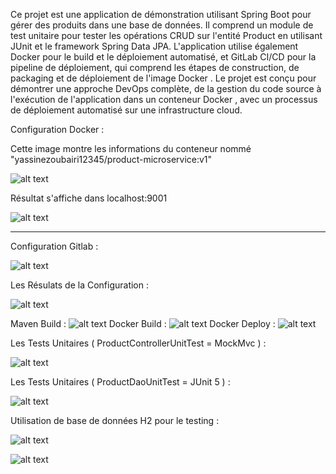 Ce projet est une application de démonstration utilisant Spring Boot pour gérer des produits dans une base de données. Il comprend un module de test unitaire
pour tester les opérations CRUD sur l'entité Product en utilisant JUnit et le framework Spring Data JPA.
L'application utilise également Docker pour le build et le déploiement automatisé,
et GitLab CI/CD pour la pipeline de déploiement, qui comprend les étapes de construction, de packaging et de déploiement de l'image Docker
. Le projet est conçu pour démontrer une approche DevOps complète, de la gestion du code source à l'exécution de l'application dans un conteneur Docker
, avec un processus de déploiement automatisé sur une infrastructure cloud.


Configuration Docker :


Cette image montre les informations du conteneur  nommé "yassinezoubairi12345/product-microservice:v1"

![alt text]({59B31D![img.png](img.png)B4-1158-4DF5-9B5A-25FF6A41CDB9}.png)


Résultat s'affiche dans localhost:9001

![alt text]({C982BF13-0790-49CF-8F61-4098E2809887}.png)

----------------------------------------------------------------------------------------------------------------------


Configuration Gitlab :

![alt text]({72846D17-7F97-40F7-B611-1E067F225505}.png)

Les Résulats de la Configuration :

![alt text]({E0E723E7-9F11-42C6-9787-C28DE9B0374B}.png)

Maven  Build  : ![alt text]({7365104F-C93C-4556-BDBB-5A651FA24149}.png)
Docker Build  : ![alt text]({CD9CA7AC-E877-4D42-90FC-6EF8FAA7DAFB}.png)
Docker Deploy : ![alt text]({80D66209-6037-4023-8A82-7CAAC035876D}.png)

Les Tests Unitaires ( ProductControllerUnitTest = MockMvc ) :

![alt text]({9B07FB50-C15B-4ECB-AD85-8A3A4FB028FF}.png)


Les Tests Unitaires ( ProductDaoUnitTest = JUnit 5 ) :


![alt text]({246E265F-0587-4A45-A786-3D972D84889E}.png)


Utilisation de base de données H2 pour le testing :

![alt text]({870CF33B-88F7-425B-BAB4-694ACE400710}.png)

![alt text]({FDFE9969-276C-4961-983C-A4AF6C58F872}.png)